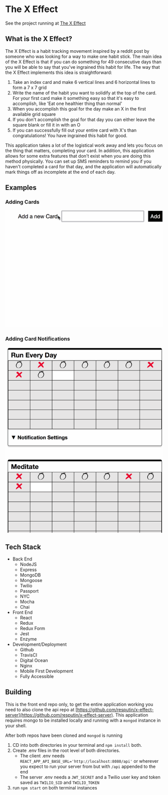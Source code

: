 # The X Effect

See the project running at [The X Effect](https://nielsendb.com)

## What is the X Effect?
The X Effect is a habit tracking movement inspired by a reddit post by someone who was looking for a way to make one habit stick. The main idea of the X Effect is that if you can do something for 49 consecutive days than you will be able to say that you've ingrained this habit for life. The way that the X Effect implements this idea is straightforward:
1. Take an index card and make 6 vertical lines and 6 horizontal lines to form a 7 x 7 grid
2. Write the name of the habit you want to solidify at the top of the card. For your first card make it something easy so that it's easy to accomplish, like 'Eat one healthier thing than normal'
3. When you accomplish this goal for the day make an X in the first available grid square
4. If you don't accomplish the goal for that day you can either leave the square blank or fill it in with an O
5. If you can successfully fill out your entire card with X's than congratulations! You have ingrained this habit for good.

This application takes a lot of the logistical work away and lets you focus on the thing that matters, completing your card. In addition, this application allows for some extra features that don't exist when you are doing this method physically. You can set up SMS reminders to remind you if you haven't completed a card for that day, and the application will automatically mark things off as incomplete at the end of each day. 

## Examples
### Adding Cards
![A gif of a card being added](https://github.com/resputin/x-effect-client/blob/master/src/images/Add%20Card%20Flow.gif)

### Adding Card Notifications
![A gif of a notifcation being created](https://github.com/resputin/x-effect-client/blob/master/src/images/Notification%20Flow.gif)

## Tech Stack
* Back End
  * NodeJS
  * Express
  * MongoDB
  * Mongoose
  * Twilio
  * Passport
  * NYC
  * Mocha
  * Chai
* Front End
  * React
  * Redux
  * Redux Form
  * Jest
  * Enzyme
* Development/Deployment
  * Github
  * TravisCI
  * Digital Ocean
  * Nginx
  * Mobile First Development
  * Fully Accessible

## Building

This is the front end repo only, to get the entire application working you need to also clone the api repo at [https://github.com/resputin/x-effect-server](https://github.com/resputin/x-effect-server). This application requires mongo to be installed locally and running with a `mongod` instance in your shell.

After both repos have been cloned and `mongod` is running

1. CD into both directories in your terminal and `npm install` both.
2. Create .env files in the root level of both directories.
    * The client .env needs `REACT_APP_API_BASE_URL='http://localhost:8080/api'` or wherever you expect to run your server from but with `/api` appended to the end
    * The server .env needs a `JWT_SECRET` and a Twilio user key and token saved as `TWILIO_SID` and `TWILIO_TOKEN`
3. run `npm start` on both terminal instances